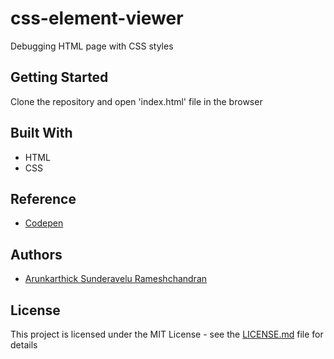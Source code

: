 # css-element-viewer

Debugging HTML page with CSS styles

## Getting Started

Clone the repository and open 'index.html' file in the browser

## Built With

* HTML
* CSS

## Reference

* [Codepen](https://codepen.io/ArunkarthickSR/pen/ZojGQE)

## Authors

* [Arunkarthick Sunderavelu Rameshchandran](https://www.linkedin.com/in/arunkarthick-sunderavelu-rameshchandran-3929a845)

## License

This project is licensed under the MIT License - see the [LICENSE.md](LICENSE.md) file for details



